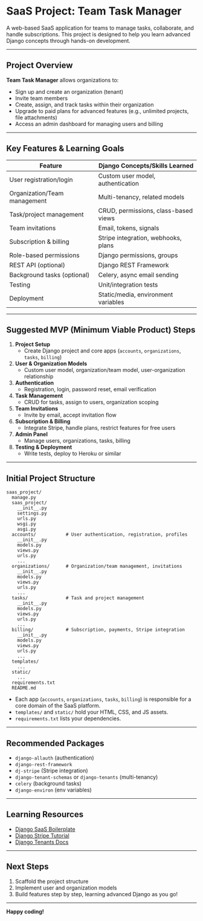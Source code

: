 # SaaS Project: Team Task Manager

A web-based SaaS application for teams to manage tasks, collaborate, and handle subscriptions. This project is designed to help you learn advanced Django concepts through hands-on development.

---

## Project Overview

**Team Task Manager** allows organizations to:
- Sign up and create an organization (tenant)
- Invite team members
- Create, assign, and track tasks within their organization
- Upgrade to paid plans for advanced features (e.g., unlimited projects, file attachments)
- Access an admin dashboard for managing users and billing

---

## Key Features & Learning Goals

| Feature                        | Django Concepts/Skills Learned                |
|--------------------------------|----------------------------------------------|
| User registration/login        | Custom user model, authentication            |
| Organization/Team management   | Multi-tenancy, related models                |
| Task/project management        | CRUD, permissions, class-based views         |
| Team invitations               | Email, tokens, signals                       |
| Subscription & billing         | Stripe integration, webhooks, plans          |
| Role-based permissions         | Django permissions, groups                   |
| REST API (optional)            | Django REST Framework                        |
| Background tasks (optional)    | Celery, async email sending                  |
| Testing                        | Unit/integration tests                       |
| Deployment                     | Static/media, environment variables          |

---

## Suggested MVP (Minimum Viable Product) Steps

1. **Project Setup**
   - Create Django project and core apps (`accounts`, `organizations`, `tasks`, `billing`)
2. **User & Organization Models**
   - Custom user model, organization/team model, user-organization relationship
3. **Authentication**
   - Registration, login, password reset, email verification
4. **Task Management**
   - CRUD for tasks, assign to users, organization scoping
5. **Team Invitations**
   - Invite by email, accept invitation flow
6. **Subscription & Billing**
   - Integrate Stripe, handle plans, restrict features for free users
7. **Admin Panel**
   - Manage users, organizations, tasks, billing
8. **Testing & Deployment**
   - Write tests, deploy to Heroku or similar

---

## Initial Project Structure

```
saas_project/
  manage.py
  saas_project/
    __init__.py
    settings.py
    urls.py
    wsgi.py
    asgi.py
  accounts/           # User authentication, registration, profiles
    __init__.py
    models.py
    views.py
    urls.py
    ...
  organizations/      # Organization/team management, invitations
    __init__.py
    models.py
    views.py
    urls.py
    ...
  tasks/              # Task and project management
    __init__.py
    models.py
    views.py
    urls.py
    ...
  billing/            # Subscription, payments, Stripe integration
    __init__.py
    models.py
    views.py
    urls.py
    ...
  templates/
    ...
  static/
    ...
  requirements.txt
  README.md
```

- Each app (`accounts`, `organizations`, `tasks`, `billing`) is responsible for a core domain of the SaaS platform.
- `templates/` and `static/` hold your HTML, CSS, and JS assets.
- `requirements.txt` lists your dependencies.

---

## Recommended Packages
- `django-allauth` (authentication)
- `django-rest-framework`
- `dj-stripe` (Stripe integration)
- `django-tenant-schemas` or `django-tenants` (multi-tenancy)
- `celery` (background tasks)
- `django-environ` (env variables)

---

## Learning Resources
- [Django SaaS Boilerplate](https://github.com/MicroPyramid/django-saas-boilerplate)
- [Django Stripe Tutorial](https://testdriven.io/blog/django-stripe-subscriptions/)
- [Django Tenants Docs](https://django-tenants.readthedocs.io/en/latest/)

---

## Next Steps
1. Scaffold the project structure
2. Implement user and organization models
3. Build features step by step, learning advanced Django as you go!

---

**Happy coding!** 
